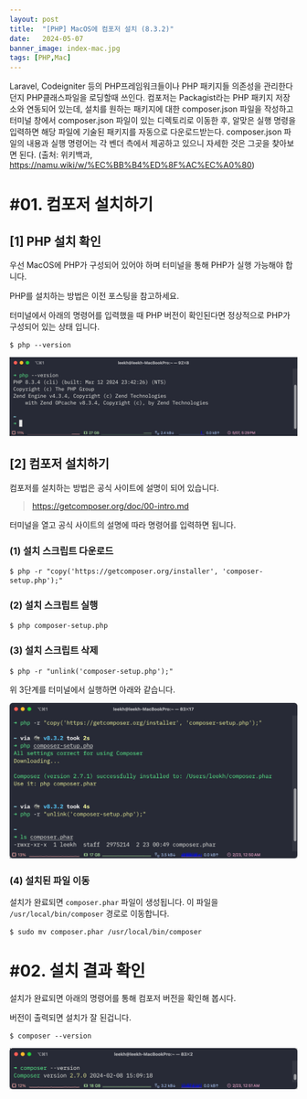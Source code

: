 ```yaml
---
layout: post
title:  "[PHP] MacOS에 컴포저 설치 (8.3.2)"
date:   2024-05-07
banner_image: index-mac.jpg
tags: [PHP,Mac]
---
```


Laravel, Codeigniter 등의 PHP프레임워크들이나 PHP 패키지들 의존성을 관리한다던지 PHP클래스파일을 로딩할때 쓰인다. 컴포저는 Packagist라는 PHP 패키지 저장소와 연동되어 있는데, 설치를 원하는 패키지에 대한 composer.json 파일을 작성하고 터미널 창에서 composer.json 파일이 있는 디렉토리로 이동한 후, 알맞은 실행 명령을 입력하면 해당 파일에 기술된 패키지를 자동으로 다운로드받는다. composer.json 파일의 내용과 실행 명령어는 각 벤더 측에서 제공하고 있으니 자세한 것은 그곳을 찾아보면 된다. (출처: 위키백과, https://namu.wiki/w/%EC%BB%B4%ED%8F%AC%EC%A0%80)

<!--more-->

# #01. 컴포저 설치하기

## [1] PHP 설치 확인

우선 MacOS에 PHP가 구성되어 있어야 하며 터미널을 통해 PHP가 실행 가능해야 합니다.

PHP를 설치하는 방법은 이전 포스팅을 참고하세요.

터미널에서 아래의 명령어를 입력했을 때 PHP 버전이 확인된다면 정상적으로 PHP가 구성되어 있는 상태 입니다.

```shell
$ php --version
```

![php](/images/posts/2024/0507/php.png)

## [2] 컴포저 설치하기

컴포저를 설치하는 방법은 공식 사이트에 설명이 되어 있습니다.

> https://getcomposer.org/doc/00-intro.md

터미널을 열고 공식 사이트의 설명에 따라 명령어를 입력하면 됩니다.

### (1) 설치 스크립트 다운로드

```shell
$ php -r "copy('https://getcomposer.org/installer', 'composer-setup.php');"
```

### (2) 설치 스크립트 실행
```shell
$ php composer-setup.php
```

### (3) 설치 스크립트 삭제

```shell
$ php -r "unlink('composer-setup.php');"
```

위 3단계를 터미널에서 실행하면 아래와 같습니다.

![composer1](/images/posts/2024/0507/composer1.png)

### (4) 설치된 파일 이동

설치가 완료되면 `composer.phar` 파일이 생성됩니다. 이 파일을 `/usr/local/bin/composer` 경로로 이동합니다.

```shell
$ sudo mv composer.phar /usr/local/bin/composer
```

# #02. 설치 결과 확인

설치가 완료되면 아래의 명령어를 통해 컴포저 버전을 확인해 봅시다.

버전이 출력되면 설치가 잘 된겁니다.

```shell
$ composer --version
```

![composer2](/images/posts/2024/0507/composer2.png)